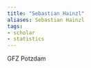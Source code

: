 ```yaml
---
title: "Sebastian Hainzl"
aliases: Sebastian Hainzl
tags:
- scholar
- statistics
---
```


GFZ Potzdam

